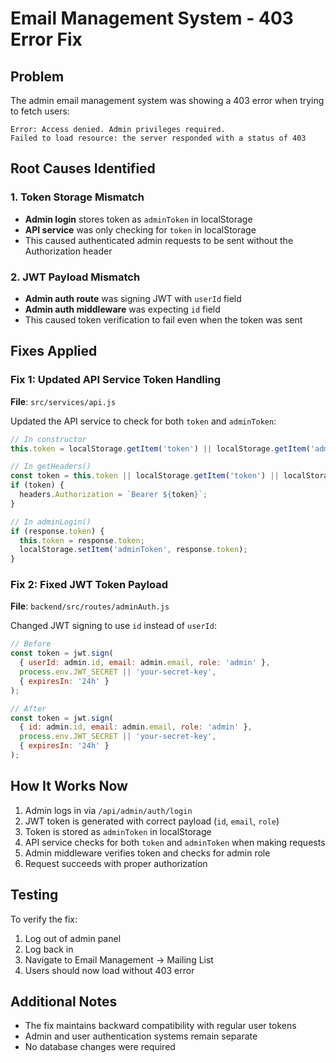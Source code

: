 # Email Management System - 403 Error Fix

## Problem
The admin email management system was showing a 403 error when trying to fetch users:
```
Error: Access denied. Admin privileges required.
Failed to load resource: the server responded with a status of 403
```

## Root Causes Identified

### 1. Token Storage Mismatch
- **Admin login** stores token as `adminToken` in localStorage
- **API service** was only checking for `token` in localStorage
- This caused authenticated admin requests to be sent without the Authorization header

### 2. JWT Payload Mismatch
- **Admin auth route** was signing JWT with `userId` field
- **Admin auth middleware** was expecting `id` field
- This caused token verification to fail even when the token was sent

## Fixes Applied

### Fix 1: Updated API Service Token Handling
**File**: `src/services/api.js`

Updated the API service to check for both `token` and `adminToken`:

```javascript
// In constructor
this.token = localStorage.getItem('token') || localStorage.getItem('adminToken');

// In getHeaders()
const token = this.token || localStorage.getItem('token') || localStorage.getItem('adminToken');
if (token) {
  headers.Authorization = `Bearer ${token}`;
}

// In adminLogin()
if (response.token) {
  this.token = response.token;
  localStorage.setItem('adminToken', response.token);
}
```

### Fix 2: Fixed JWT Token Payload
**File**: `backend/src/routes/adminAuth.js`

Changed JWT signing to use `id` instead of `userId`:

```javascript
// Before
const token = jwt.sign(
  { userId: admin.id, email: admin.email, role: 'admin' },
  process.env.JWT_SECRET || 'your-secret-key',
  { expiresIn: '24h' }
);

// After
const token = jwt.sign(
  { id: admin.id, email: admin.email, role: 'admin' },
  process.env.JWT_SECRET || 'your-secret-key',
  { expiresIn: '24h' }
);
```

## How It Works Now

1. Admin logs in via `/api/admin/auth/login`
2. JWT token is generated with correct payload (`id`, `email`, `role`)
3. Token is stored as `adminToken` in localStorage
4. API service checks for both `token` and `adminToken` when making requests
5. Admin middleware verifies token and checks for admin role
6. Request succeeds with proper authorization

## Testing

To verify the fix:

1. Log out of admin panel
2. Log back in
3. Navigate to Email Management → Mailing List
4. Users should now load without 403 error

## Additional Notes

- The fix maintains backward compatibility with regular user tokens
- Admin and user authentication systems remain separate
- No database changes were required
